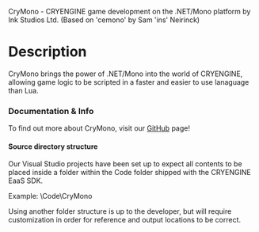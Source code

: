 CryMono - CRYENGINE game development on the .NET/Mono platform
	by Ink Studios Ltd. (Based on 'cemono' by Sam 'ins\' Neirinck)

# Description
CryMono brings the power of .NET/Mono into the world of CRYENGINE, allowing game logic to be scripted in a faster and easier to use lanaguage than Lua.
	
### Documentation & Info
To find out more about CryMono, visit our <a href="https://github.com/RoqueDeicide/CryMono/">GitHub</a> page!

#### Source directory structure 
Our Visual Studio projects have been set up to expect all contents to be placed inside a folder within the Code folder shipped with the CRYENGINE EaaS SDK.

Example:
<CRYENGINE>\Code\CryMono

Using another folder structure is up to the developer, but will require customization in order for reference and output locations to be correct.